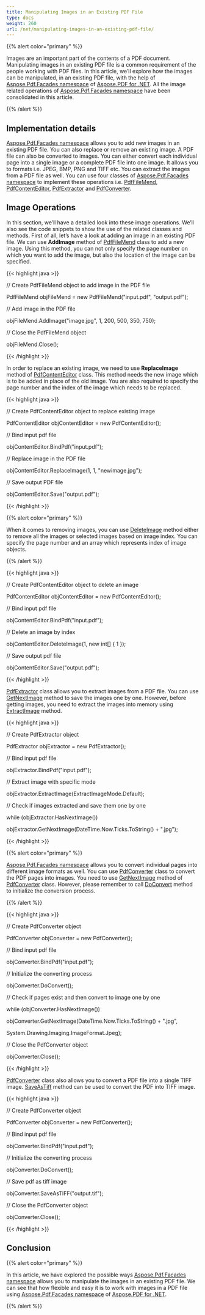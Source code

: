 ```yaml
---
title: Manipulating Images in an Existing PDF File
type: docs
weight: 260
url: /net/manipulating-images-in-an-existing-pdf-file/
---
```


{{% alert color="primary" %}} 

Images are an important part of the contents of a PDF document. Manipulating images in an existing PDF file is a common requirement of the people working with PDF files. In this article, we’ll explore how the images can be manipulated, in an existing PDF file, with the help of [Aspose.Pdf.Facades namespace](https://docs-qa.aspose.com/display/pdftemp/Aspose.Pdf.Facades+namespace) of [Aspose.PDF for .NET](/pdf/net/home-html/). All the image related operations of [Aspose.Pdf.Facades namespace](https://docs-qa.aspose.com/display/pdftemp/Aspose.Pdf.Facades+namespace) have been consolidated in this article.

{{% /alert %}} 
## **Implementation details**
[Aspose.Pdf.Facades namespace](https://docs-qa.aspose.com/display/pdftemp/Aspose.Pdf.Facades+namespace) allows you to add new images in an existing PDF file. You can also replace or remove an existing image. A PDF file can also be converted to images. You can either convert each individual page into a single image or a complete PDF file into one image. It allows you to formats i.e. JPEG, BMP, PNG and TIFF etc. You can extract the images from a PDF file as well. You can use four classes of [Aspose.Pdf.Facades namespace](https://docs-qa.aspose.com/display/pdftemp/Aspose.Pdf.Facades+namespace) to implement these operations i.e. [PdfFileMend](http://www.aspose.com/api/net/pdf/aspose.pdf.facades/pdffilemend), [PdfContentEditor](http://www.aspose.com/api/net/pdf/aspose.pdf.facades/pdfcontenteditor), [PdfExtractor](http://www.aspose.com/api/net/pdf/aspose.pdf.facades/pdfextractor) and [PdfConverter](http://www.aspose.com/api/net/pdf/aspose.pdf.facades/pdfconverter).
## **Image Operations**
In this section, we’ll have a detailed look into these image operations. We’ll also see the code snippets to show the use of the related classes and methods. First of all, let’s have a look at adding an image in an existing PDF file. We can use **AddImage** method of [PdfFileMend](http://www.aspose.com/api/net/pdf/aspose.pdf.facades/pdffilemend) class to add a new image. Using this method, you can not only specify the page number on which you want to add the image, but also the location of the image can be specified.



{{< highlight java >}}

 // Create PdfFileMend object to add image in the PDF file

PdfFileMend objFileMend = new PdfFileMend("input.pdf", "output.pdf");

// Add image in the PDF file

objFileMend.AddImage("image.jpg", 1, 200, 500, 350, 750);

// Close the PdfFileMend object

objFileMend.Close();

{{< /highlight >}}

In order to replace an existing image, we need to use **ReplaceImage** method of [PdfContentEditor](http://www.aspose.com/api/net/pdf/aspose.pdf.facades/pdfcontenteditor) class. This method needs the new image which is to be added in place of the old image. You are also required to specify the page number and the index of the image which needs to be replaced.

{{< highlight java >}}



// Create PdfContentEditor object to replace existing image

PdfContentEditor objContentEditor = new PdfContentEditor();

// Bind input pdf file

objContentEditor.BindPdf("input.pdf");

// Replace image in the PDF file

objContentEditor.ReplaceImage(1, 1, "newimage.jpg");

// Save output PDF file

objContentEditor.Save("output.pdf");



{{< /highlight >}}

{{% alert color="primary" %}} 

When it comes to removing images, you can use [DeleteImage](http://www.aspose.com/api/net/pdf/aspose.pdf.facades/pdfcontenteditor/methods/deleteimage/index) method either to remove all the images or selected images based on image index. You can specify the page number and an array which represents index of image objects.

{{% /alert %}} 

{{< highlight java >}}

 // Create PdfContentEditor object to delete an image

PdfContentEditor objContentEditor = new PdfContentEditor();

// Bind input pdf file

objContentEditor.BindPdf("input.pdf");

// Delete an image by index

objContentEditor.DeleteImage(1, new int[] { 1 });

// Save output pdf file

objContentEditor.Save("output.pdf");

{{< /highlight >}}

[PdfExtractor](http://www.aspose.com/api/net/pdf/aspose.pdf.facades/PdfExtractor) class allows you to extract images from a PDF file. You can use [GetNextImage](http://www.aspose.com/api/net/pdf/aspose.pdf.facades/pdfextractor/methods/getnextimage/index) method to save the images one by one. However, before getting images, you need to extract the images into memory using [ExtractImage](http://www.aspose.com/api/net/pdf/aspose.pdf.facades/pdfextractor/methods/extractimage) method.

{{< highlight java >}}

 // Create PdfExtractor object

PdfExtractor objExtractor = new PdfExtractor();

// Bind input pdf file

objExtractor.BindPdf("input.pdf");

// Extract image with specific mode

objExtractor.ExtractImage(ExtractImageMode.Default);

// Check if images extracted and save them one by one

while (objExtractor.HasNextImage())

   objExtractor.GetNextImage(DateTime.Now.Ticks.ToString() + ".jpg");



{{< /highlight >}}

{{% alert color="primary" %}} 

[Aspose.Pdf.Facades namespace](https://docs-qa.aspose.com/display/pdftemp/Aspose.Pdf.Facades+namespace) allows you to convert individual pages into different image formats as well. You can use [PdfConverter](http://www.aspose.com/api/net/pdf/aspose.pdf.facades/PdfConverter) class to convert the PDF pages into images. You need to use [GetNextImage](http://www.aspose.com/api/net/pdf/aspose.pdf.facades/pdfconverter/methods/getnextimage/index) method of [PdfConverter](http://www.aspose.com/api/net/pdf/aspose.pdf.facades/pdfconverter/) class. However, please remember to call [DoConvert](http://www.aspose.com/api/net/pdf/aspose.pdf.facades/PdfConverter) method to initialize the conversion process.

{{% /alert %}} 

{{< highlight java >}}

 // Create PdfConverter object

PdfConverter objConverter = new PdfConverter();

// Bind input pdf file

objConverter.BindPdf("input.pdf");

// Initialize the converting process

objConverter.DoConvert();

// Check if pages exist and then convert to image one by one

while (objConverter.HasNextImage())

   objConverter.GetNextImage(DateTime.Now.Ticks.ToString() + ".jpg", 

   System.Drawing.Imaging.ImageFormat.Jpeg);

// Close the PdfConverter object

objConverter.Close();



{{< /highlight >}}

[PdfConverter](http://www.aspose.com/api/net/pdf/aspose.pdf.facades/pdfconverter) class also allows you to convert a PDF file into a single TIFF image. [SaveAsTiff](http://www.aspose.com/api/net/pdf/aspose.pdf.facades/pdfconverter/methods/saveastiff/index) method can be used to convert the PDF into TIFF image.

{{< highlight java >}}

 // Create PdfConverter object

PdfConverter objConverter = new PdfConverter();

// Bind input pdf file

objConverter.BindPdf("input.pdf");

// Initialize the converting process

objConverter.DoConvert();

// Save pdf as tiff image

objConverter.SaveAsTIFF("output.tif");

// Close the PdfConverter object

objConverter.Close();



{{< /highlight >}}
## **Conclusion**
{{% alert color="primary" %}} 

In this article, we have explored the possible ways [Aspose.Pdf.Facades namespace](https://docs-qa.aspose.com/display/pdftemp/Aspose.Pdf.Facades+namespace) allows you to manipulate the images in an existing PDF file. We can see that how flexible and easy it is to work with images in a PDF file using [Aspose.Pdf.Facades namespace](https://docs-qa.aspose.com/display/pdftemp/Aspose.Pdf.Facades+namespace) of [Aspose.PDF for .NET](/pdf/net/home-html/).

{{% /alert %}}
